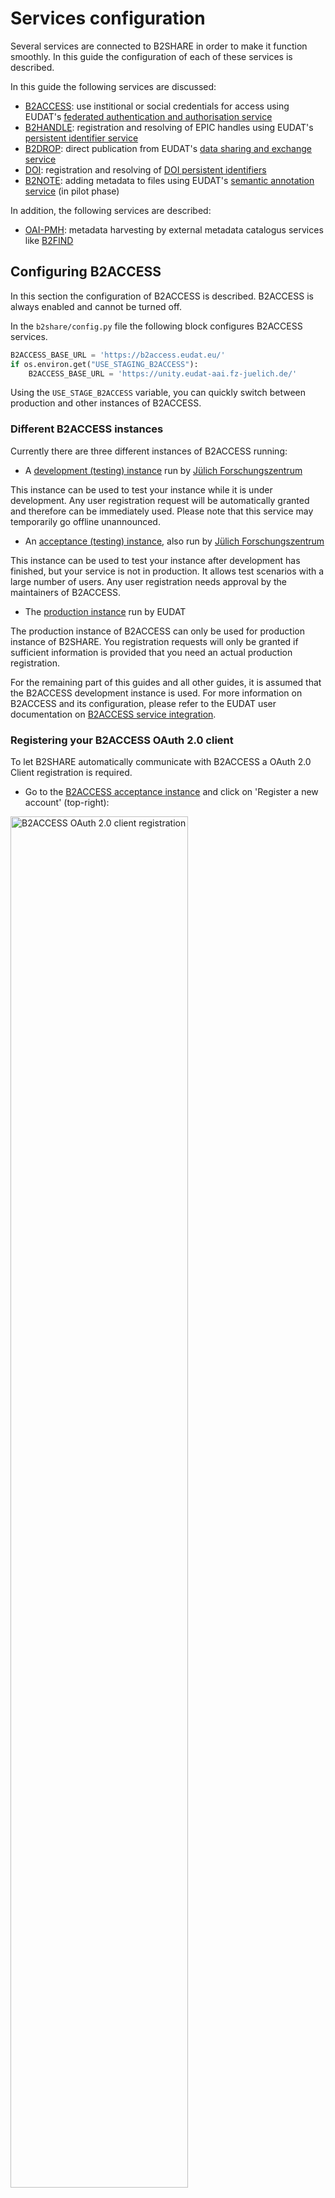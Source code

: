 # Services configuration
Several services are connected to B2SHARE in order to make it function smoothly. In this guide the configuration of each of these services is described.

In this guide the following services are discussed:
- [B2ACCESS](#configuring+b2access): use institional or social credentials for access using EUDAT's [federated authentication and authorisation service](https://b2access.eudat.eu)
- [B2HANDLE](#configuring+b2handle): registration and resolving of EPIC handles using EUDAT's [persistent identifier service](https://www.eudat.eu/services/userdoc/b2handle)
- [B2DROP](#configuring+b2drop): direct publication from EUDAT's [data sharing and exchange service](https://b2drop.eudat.eu)
- [DOI](#configuring+digital+object+identifier+doi+service): registration and resolving of [DOI persistent identifiers](http://www.doi.org)
- [B2NOTE](#configuring+b2note): adding metadata to files using EUDAT's [semantic annotation service](https://b2note.bsc.es) (in pilot phase)

In addition, the following services are described:
- [OAI-PMH](#configuring+oai-pmh): metadata harvesting by external metadata catalogus services like [B2FIND](http://b2find.eudat.eu)

## Configuring B2ACCESS
In this section the configuration of B2ACCESS is described. B2ACCESS is always enabled and cannot be turned off.

In the `b2share/config.py` file the following block configures B2ACCESS services.

```python
B2ACCESS_BASE_URL = 'https://b2access.eudat.eu/'
if os.environ.get("USE_STAGING_B2ACCESS"):
	B2ACCESS_BASE_URL = 'https://unity.eudat-aai.fz-juelich.de/'
```

Using the `USE_STAGE_B2ACCESS` variable, you can quickly switch between production and other instances of B2ACCESS.

### Different B2ACCESS instances
Currently there are three different instances of B2ACCESS running:

- A [development (testing) instance](https://unity.eudat-aai.fz-juelich.de:8443/home/home) run by [Jülich Forschungszentrum](http://www.fz-juelich.de)

This instance can be used to test your instance while it is under development. Any user registration request will be automatically granted and therefore can be immediately used. Please note that this service may temporarily go offline unannounced.

- An [acceptance (testing) instance](https://b2access-integration.fz-juelich.de/home/home), also run by [Jülich Forschungszentrum](http://www.fz-juelich.de)

This instance can be used to test your instance after development has finished, but your service is not in production. It allows test scenarios with a large number of users. Any user registration needs approval by the maintainers of B2ACCESS.

- The [production instance](https://b2access.eudat.eu/home/home) run by EUDAT

The production instance of B2ACCESS can only be used for production instance of B2SHARE. You registration requests will only be granted if sufficient information is provided that you need an actual production registration.

For the remaining part of this guides and all other guides, it is assumed that the B2ACCESS development instance is used. For more information on B2ACCESS and its configuration, please refer to the EUDAT user documentation on [B2ACCESS service integration](https://eudat.eu/services/userdoc/b2access-service-integration).

### Registering your B2ACCESS OAuth 2.0 client
To let B2SHARE automatically communicate with B2ACCESS a OAuth 2.0 Client registration is required.

- Go to the [B2ACCESS acceptance instance](https://unity.eudat-aai.fz-juelich.de:8443/home/home) and click on 'Register a new account' (top-right):

<img width="75%" src="img/B2ACCESS-client-registration.png" alt="B2ACCESS OAuth 2.0 client registration" text="B2ACCESS OAuth 2.0 client registration">

- Click 'OAuth 2.0 Client Registration Form' and fill in a user name, passwords, security question answers and your email address:
 - Carefully remember your username and password, as this will be needed later on (see [below](#set-environment-variables))

<img width="75%" src="img/B2ACCESS-oauth-form.png" alt="B2ACCESS OAuth 2.0 registration form" text="B2ACCESS OAuth 2.0 registration form">

- Take special care for the OAuth client return URL. This needs to be your fully qualified domain name (FQDN) plus the API endpoint for B2ACCESS in the B2SHARE service, e.g.:

```
https://my-domain.com/api/oauth/authorized/b2access/
```

This value can always be changed later by logging in to B2ACCESS again with the newly created credentials.

- Upon successfull registration, you will see the following overview:

<img width="75%" src="img/B2ACCESS-oauth-overview.png" alt="B2ACCESS OAuth 2.0 registration overview" text="B2ACCESS OAuth 2.0 registration overview">

### Registering a new user for B2SHARE
Once you've successfully set up B2ACCESS, you can continue with the registration of a administrative user that will be able to configure B2ACCESS.

Refer to the [User management](09_User_management.md#Registering+a+new+user+for+B2SHARE) guide on how to register a new user in B2ACCESS.

## Configuring B2HANDLE
In this section the configuration of B2HANDLE is described.

Look for the ePIC PID configuration block in the `b2share/config.py` file:

```python
# ePIC PID config
# ===============

CFG_HANDLE_SYSTEM_BASEURL = 'http://hdl.handle.net'
CFG_FAIL_ON_MISSING_PID = False
CFG_FAIL_ON_MISSING_FILE_PID = False

# CFG_EPIC_USERNAME = 0000
# CFG_EPIC_PASSWORD = ''
# CFG_EPIC_BASEURL = 'https://epic4.storage.surfsara.nl/v2_A/handles/'
# CFG_EPIC_PREFIX = 0000

# for manual testing purposes, FAKE_EPIC_PID can be set to True
# in which case a fake epic pid will be generated for records
# FAKE_EPIC_PID = False
```

In general, these values can be left intact, unless you want to use your own prefix. As a prefix is maintained at a specific ePIC instance, you have to configure and uncomment the variables `CFG_EPIC_USERNAME`, `CFG_EPIC_PASSWORD`, `CFG_EPIC_BASEURL` and `CFG_EPIC_PREFIX`.

To use a different resolver for any ePIC PID, set the value for `CFG_HANDLE_SYSTEM_BASEURL`. To display error messages in case a PID is missing for a record or any of its files, set the values for `CFG_FAIL_ON_MISSING_PID` and `CFG_FAIL_ON_MISSING_FILE_PID` to 'True'.

To create fake PIDs during testing, uncomment the `FAKE_EPIC_PID` variable and set its value to 'True'. Make sure to remove this option as soon as you are running your instance in production mode!

## Configuring B2DROP
In this section the configuration of B2DROP is described. By default, B2DROP is enabled in your instance.

In case you want to change the B2DROP functionality to use another instance of B2DROP or your own Webdav enabled file service, edit the `b2share/config.py` and look for the following structure:

```python
B2DROP_SERVER = {
    'host': 'b2drop.eudat.eu',
    'protocol': 'https',
    'path': '/remote.php/webdav/',
}
```

Set the host to the domain of your B2DROP or file service, the protocol to either 'http' or 'https' and the path to the endpoint the Webdav protocol can communicate with.

## Configuring Digital Object Identifier (DOI) service
In this section the enabling and configuration of the Digital Object Identifier (DOI) service is described. With this service new DOIs can be minted, administered and resolved. B2SHARE only supports minting new DOIs through this service and will store the newly created DOIs in the metadata of each record.

Look for the DOI configuration block in the `b2share/config.py` file:

```python
# DOI config
# ==========

AUTOMATICALLY_ASSIGN_DOI = False
DOI_IDENTIFIER_FORMAT = 'b2share.{recid}'
CFG_FAIL_ON_MISSING_DOI = False

PIDSTORE_DATACITE_TESTMODE = False
PIDSTORE_DATACITE_DOI_PREFIX = "XXXX"
PIDSTORE_DATACITE_USERNAME = "XXXX"
PIDSTORE_DATACITE_PASSWORD = "XXXX"
```

To enable DOI minting during creation of new records, set the value for `AUTOMATICALLY_ASSIGN_DOI` to 'True'. The format of the identifier can be set with the `DOI_IDENTIFIER_FORMAT`. The `{recid}` variable will be replaced with the identifier of the record. Always leave `CFG_FAIL_ON_MISSING_DOI` to 'False', to avoid display of exceptions in case the DOI couldn't be created. All errors will be logged to the log file of B2SHARE.

The `PIDSTORE_DATACITE_TESTMODE` variable is currently not used, so can be left as it is. Set the values `PIDSTORE_DATACITE_DOI_PREFIX`, `PIDSTORE_DATACITE_USERNAME` and `PIDSTORE_DATACITE_PASSWORD` to your own values and make sure these values allow to mint new DOIs through the DOI minting service.


## Configuring B2NOTE
In this section the enabling and configuration of B2NOTE is described.

The B2NOTE service extension is only available when a URL is provided that links the B2NOTE service. Enabling the service for B2SHARE can be achieved by setting the value for `B2NOTE_URL` to `https://b2note.bsc.es/devel/interface_main.html` in the `b2share/config.py` configuration file:

```python
B2NOTE_URL = 'https://b2note.bsc.es/devel/interface_main.html'
```

If you have your own instance of B2NOTE running (currently not supported) you can change this URL accordingly.

## Configuring OAI-PMH
In this section the configuration of OAI-PMH for metadata harvesting is described.

```python
OAISERVER_ID_PREFIX = 'oai:b2share.eudat.eu:b2rec/'
```

Replace the value for `OAISERVER_ID_PREFIX` to use the domain of your B2SHARE instance.

